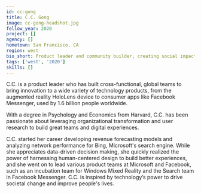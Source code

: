 ```yaml
---
id: cc-gong
title: C.C. Gong
image: cc-gong-headshot.jpg
fellow_year: 2020
project: []
agency: []
hometown: San Francisco, CA
region: west
bio_short: Product leader and community builder, creating social impact through organizational transformation and human-centered design.
tags: ['west', '2020']
skills: []
---
```


C.C. is a product leader who has built cross-functional, global teams to bring innovation to a wide variety of technology products, from the augmented reality HoloLens device to consumer apps like Facebook Messenger, used by 1.6 billion people worldwide.

With a degree in Psychology and Economics from Harvard, C.C. has been passionate about leveraging organizational transformation and user research to build great teams and digital experiences.

C.C. started her career developing revenue forecasting models and analyzing network performance for Bing, Microsoft's search engine. While she appreciates data-driven decision making, she quickly realized the power of harnessing human-centered design to build better experiences, and she went on to lead various product teams at Microsoft and Facebook, such as an incubation team for Windows Mixed Reality and the Search team in Facebook Messenger. C.C. is inspired by technology’s power to drive societal change and improve people's lives.
